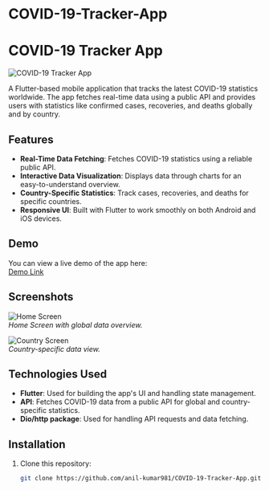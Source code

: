 # COVID-19-Tracker-App
# COVID-19 Tracker App

![COVID-19 Tracker App](https://via.placeholder.com/600x300) <!-- Optional image -->

A Flutter-based mobile application that tracks the latest COVID-19 statistics worldwide. The app fetches real-time data using a public API and provides users with statistics like confirmed cases, recoveries, and deaths globally and by country. 

## Features

- **Real-Time Data Fetching**: Fetches COVID-19 statistics using a reliable public API.
- **Interactive Data Visualization**: Displays data through charts for an easy-to-understand overview.
- **Country-Specific Statistics**: Track cases, recoveries, and deaths for specific countries.
- **Responsive UI**: Built with Flutter to work smoothly on both Android and iOS devices.

## Demo

You can view a live demo of the app here:  
[Demo Link](#)  <!-- You can link to a demo or a screen recording if available -->

## Screenshots

![Home Screen](https://via.placeholder.com/500x800)  
*Home Screen with global data overview.*

![Country Screen](https://via.placeholder.com/500x800)  
*Country-specific data view.*

## Technologies Used

- **Flutter**: Used for building the app's UI and handling state management.
- **API**: Fetches COVID-19 data from a public API for global and country-specific statistics.
- **Dio/http package**: Used for handling API requests and data fetching.

## Installation

1. Clone this repository:

   ```bash
   git clone https://github.com/anil-kumar981/COVID-19-Tracker-App.git
